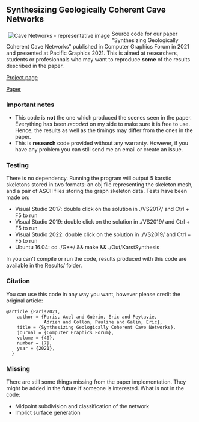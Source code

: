 ## Synthesizing Geologically Coherent Cave Networks

<img src="https://aparis69.github.io/public_html/imgs/karsts_representative.jpg"
     alt="Cave Networks - representative image"
     style="float: left; margin: 5px;" />
	 
Source code for our paper "Synthesizing Geologically Coherent Cave Networks" published in Computer Graphics Forum in 2021 and presented at Pacific Graphics 2021. This is aimed at researchers, students or profesionnals who may want to reproduce **some** of the results described in the paper.

[Project page](https://aparis69.github.io/public_html/projects/paris2021_Karsts.html)

[Paper](https://hal.archives-ouvertes.fr/hal-03331697/file/2021-caves-author.pdf)

### Important notes
* This code is **not** the one which produced the scenes seen in the paper. Everything has been *recoded* on my side to make sure it is free to use. Hence, the results as well as the timings may differ from the ones in the paper.
* This is **research** code provided without any warranty. However, if you have any problem you can still send me an email or create an issue.

### Testing
There is no dependency. Running the program will output 5 karstic skeletons stored in two formats: an obj file representing the skeleton mesh, and a pair of ASCII files storing the graph skeleton data. Tests have been made on:
* Visual Studio 2017: double click on the solution in ./VS2017/ and Ctrl + F5 to run
* Visual Studio 2019: double click on the solution in ./VS2019/ and Ctrl + F5 to run
* Visual Studio 2022: double click on the solution in ./VS2019/ and Ctrl + F5 to run
* Ubuntu 16.04: cd ./G++/ && make && ./Out/KarstSynthesis

In you can't compile or run the code, results produced with this code are available in the Results/ folder.

### Citation
You can use this code in any way you want, however please credit the original article:
```
@article {Paris2021,
    author = {Paris, Axel and Guérin, Eric and Peytavie,
              Adrien and Collon, Pauline and Galin, Eric},
    title = {Synthesizing Geologically Coherent Cave Networks},
    journal = {Computer Graphics Forum},
    volume = {40},
    number = {7},
    year = {2021},
  }
```	

### Missing
There are still some things missing from the paper implementation. They might be added in the future if someone is interested. What is not in the code:
* Midpoint subdivision and classification of the network
* Implict surface generation
